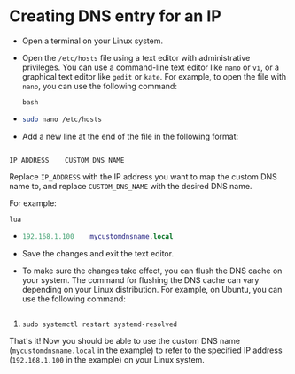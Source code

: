 # Creating DNS entry for an IP

* Open a terminal on your Linux system.
*   Open the `/etc/hosts` file using a text editor with administrative privileges. You can use a command-line text editor like `nano` or `vi`, or a graphical text editor like `gedit` or `kate`. For example, to open the file with `nano`, you can use the following command:

    ```
    bash
    ```
* ```bash
  sudo nano /etc/hosts
  ```
*   Add a new line at the end of the file in the following format:

    ```
    ```

```
IP_ADDRESS    CUSTOM_DNS_NAME
```

Replace `IP_ADDRESS` with the IP address you want to map the custom DNS name to, and replace `CUSTOM_DNS_NAME` with the desired DNS name.

For example:

```
lua
```

* ```lua
  192.168.1.100    mycustomdnsname.local
  ```
* Save the changes and exit the text editor.
*   To make sure the changes take effect, you can flush the DNS cache on your system. The command for flushing the DNS cache can vary depending on your Linux distribution. For example, on Ubuntu, you can use the following command:

    ```
    ```

1. ```
   sudo systemctl restart systemd-resolved
   ```

That's it! Now you should be able to use the custom DNS name (`mycustomdnsname.local` in the example) to refer to the specified IP address (`192.168.1.100` in the example) on your Linux system.
